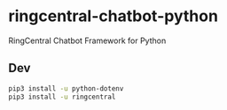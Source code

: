 # ringcentral-chatbot-python
RingCentral Chatbot Framework for Python

## Dev
```bash
pip3 install -u python-dotenv
pip3 install -u ringcentral
```